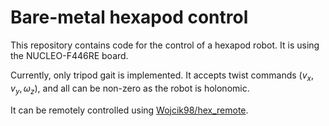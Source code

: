# Bare-metal hexapod control

This repository contains code for the control of a hexapod robot.
It is using the NUCLEO-F446RE board.

Currently, only tripod gait is implemented.
It accepts twist commands $(v_x, v_y, \omega_z)$, and all can be non-zero as the robot is holonomic.

It can be remotely controlled using [Wojcik98/hex_remote](https://github.com/Wojcik98/hex_remote).
